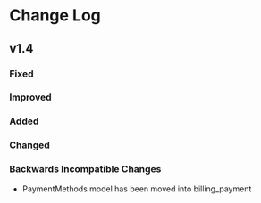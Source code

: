 # Change Log

## v1.4

### Fixed

### Improved

### Added

### Changed

### Backwards Incompatible Changes

- PaymentMethods model has been moved into billing_payment
